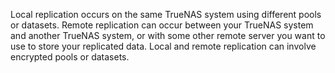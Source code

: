 &NewLine;

Local replication occurs on the same TrueNAS system using different pools or datasets. 
Remote replication can occur between your TrueNAS system and another TrueNAS system, or with some other remote server you want to use to store your replicated data.
Local and remote replication can involve encrypted pools or datasets. 
